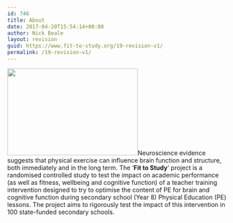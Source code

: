 ```yaml
---
id: 746
title: About
date: 2017-04-20T15:54:14+00:00
author: Nick Beale
layout: revision
guid: https://www.fit-to-study.org/19-revision-v1/
permalink: /19-revision-v1/
---
```

[<img class="size-medium wp-image-438 alignleft" src="https://i2.wp.com/www.fit-to-study.org/wp-content/uploads/2017/03/blur_edges1.jpg?resize=300%2C200&#038;ssl=1" alt="" width="300" height="200" data-recalc-dims="1" />](https://i2.wp.com/www.fit-to-study.org/wp-content/uploads/2017/03/blur_edges1.jpg?ssl=1)Neuroscience evidence suggests that physical exercise can influence brain function and structure, both immediately and in the long term. The &#8216;**Fit to Study**&#8216; project is a randomised controlled study to test the impact on academic performance (as well as fitness, wellbeing and cognitive function) of a teacher training intervention designed to try to optimise the content of PE for brain and cognitive function during secondary school (Year 8) Physical Education (PE) lessons. The project aims to rigorously test the impact of this intervention in 100 state-funded secondary schools.